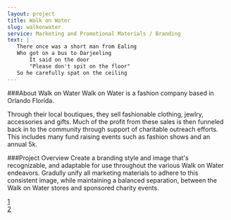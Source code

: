 ```yaml
---
layout: project
title: Walk on Water
slug: walkonwater
service: Marketing and Promotional Materials / Branding
text: |
   There once was a short man from Ealing
   Who got on a bus to Darjeeling
       It said on the door
       "Please don't spit on the floor"
   So he carefully spat on the ceiling
---
```


###About Walk on Water
Walk on Water is a fashion company based in Orlando Florida.

Through their local boutiques, they sell fashionable clothing, jewlry, accessories and gifts. Much of the profit from these sales is then funneled back in to the community through support of charitable outreach efforts. This includes many fund raising events such as fashion shows and an annual 5k.

###Project Overview
Create a branding style and image that's recognizable, and adaptable for use throughout the various Walk on Water endeavors. Gradully unify all marketing materials to adhere to this consistent image, while maintaining a balanced separation, between the Walk on Water stores and sponsored charity events.

<div class="gallery">
  <div class="gallery-group">
    <a class="fancybox" rel="gallery" href="http://fancyapps.com/fancybox/demo/1_b.jpg"><div class="image large-image" style="background-image:url('http://placeimg.com/1000/700/nature')"></div></a>
    <div class="small-image-group">
      <a class="fancybox" rel="gallery" href="http://fancyapps.com/fancybox/demo/1_b.jpg"><div class="image small-image" style="background-image:url('http://placeimg.com/1000/700/nature')">1</div></a>
      <a class="fancybox" rel="gallery" href="http://fancyapps.com/fancybox/demo/1_b.jpg"><div class="image small-image" style="background-image:url('http://placeimg.com/1000/700/nature')">2</div></a>
    </div>
  </div>
</div>